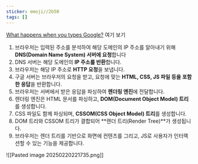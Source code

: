 ```yaml
---
sticker: emoji//2b50
tags: []
---
```

[What happens when you types Google?](https://devjin-blog.com/what-happen-browser-search/) 여기 보기

1. 브라우저는 입력된 주소를 분석하여 해당 도메인의 IP 주소를 알아내기 위해 **DNS(Domain Name System) 서버에 요청**합니다
2. DNS 서버는 해당 도메인의 **IP 주소를 반환**합니다.
3. 브라우저는 해당 IP 주소로 **HTTP 요청**을 보냅니다.
4. 구글 서버는 브라우저의 요청을 받고, 요청에 맞는 **HTML, CSS, JS 파일 등을 포함한 응답**을 반환합니다.
5. 브라우저는 서버에서 받은 응답을 파싱하여 **렌더링 엔진**에 전달합니다.
6. 렌더링 엔진은 HTML 문서를 파싱하고, **DOM(Document Object Model) 트리**를 생성합니다.
7. CSS 파일도 함께 파싱되며, **CSSOM(CSS Object Model) 트리**를 생성합니다.
8. DOM 트리와 CSSOM 트리가 결합되어 **렌더 트리(Render Tree)**가 생성됩니다.
9. 브라우저는 렌더 트리를 기반으로 화면에 컨텐츠를 그리고, JS로 사용자가 인터랙션할 수 있는 기능을 제공합니다.

![[Pasted image 20250220221735.png]]
